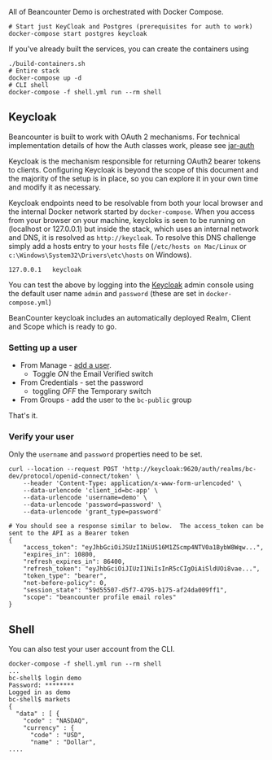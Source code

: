 
All of Beancounter Demo is orchestrated with Docker Compose.
```shell script
# Start just KeyCloak and Postgres (prerequisites for auth to work)
docker-compose start postgres keycloak

```

If you've already built the services, you can create the containers using

```shell script
./build-containers.sh
# Entire stack
docker-compose up -d
# CLI shell
docker-compose -f shell.yml run --rm shell
```
## Keycloak
Beancounter is built to work with OAuth 2 mechanisms. For technical implementation details of how the Auth classes work, please see [jar-auth](../jar-auth/README.md)
 
Keycloak is the mechanism responsible for returning OAuth2 bearer tokens to clients. Configuring Keycloak is beyond the scope of this document and the majority of the setup is in place, so you can explore it in your own time and modify it as necessary. 

Keycloak endpoints need to be resolvable from both your local browser and the internal Docker network started by `docker-compose`. 
When you access from your browser on your machine, keycloks is seen to be running on (localhost or 127.0.0.1) but inside the stack, which uses an internal network and DNS, it is resolved as `http://keycloak`.
To resolve this DNS challenge simply add a hosts entry to your `hosts` file (`/etc/hosts on Mac/Linux` or `c:\Windows\System32\Drivers\etc\hosts` on Windows).
```
127.0.0.1	keycloak
```

You can test the above by logging into the [Keycloak](http://keycloak:9620) admin console using the default user name `admin` and `password` (these are set in `docker-compose.yml`)

BeanCounter keycloak includes an automatically deployed Realm, Client and Scope which is ready to go.  

### Setting up a user
 * From Manage - [add a user](http://keycloak:9620/auth/admin/master/console/#/realms/bc-dev/users).  
    * Toggle _ON_ the Email Verified switch
 * From Credentials - set the password
    * toggling _OFF_ the Temporary switch
 * From Groups - add the user to the `bc-public` group 
 
 That's it. 
 
### Verify your user
Only the `username` and `password` properties need to be set.
```shell script
curl --location --request POST 'http://keycloak:9620/auth/realms/bc-dev/protocol/openid-connect/token' \
    --header 'Content-Type: application/x-www-form-urlencoded' \
    --data-urlencode 'client_id=bc-app' \
    --data-urlencode 'username=demo' \
    --data-urlencode 'password=password' \
    --data-urlencode 'grant_type=password'

# You should see a response similar to below.  The access_token can be sent to the API as a Bearer token
{
    "access_token": "eyJhbGciOiJSUzI1NiUS16M1ZScmp4NTV0a1BybW8Wqw...",
    "expires_in": 10800,
    "refresh_expires_in": 86400,
    "refresh_token": "eyJhbGciOiJIUzI1NiIsInR5cCIgOiAiSldUOi8vae...",
    "token_type": "bearer",
    "not-before-policy": 0,
    "session_state": "59d55507-d5f7-4795-b175-af24da009ff1",
    "scope": "beancounter profile email roles"
}

``` 

## Shell
You can also test your user account from the CLI.
```shell script
docker-compose -f shell.yml run --rm shell
...
bc-shell$ login demo
Password: ********
Logged in as demo
bc-shell$ markets
{
  "data" : [ {
    "code" : "NASDAQ",
    "currency" : {
      "code" : "USD",
      "name" : "Dollar",
....
```


   

